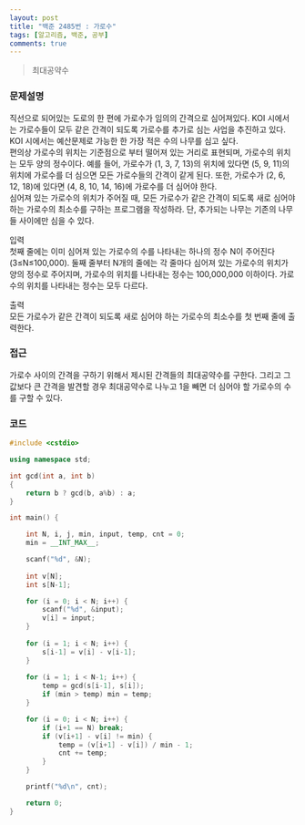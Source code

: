 ```yaml
---
layout: post
title: "백준 2485번 : 가로수"
tags: [알고리즘, 백준, 공부]
comments: true
---
```


> 최대공약수  

### 문제설명  
직선으로 되어있는 도로의 한 편에 가로수가 임의의 간격으로 심어져있다. KOI 시에서는 가로수들이 모두 같은 간격이 되도록 가로수를 추가로 심는 사업을 추진하고 있다. KOI 시에서는 예산문제로 가능한 한 가장 적은 수의 나무를 심고 싶다.  
편의상 가로수의 위치는 기준점으로 부터 떨어져 있는 거리로 표현되며, 가로수의 위치는 모두 양의 정수이다.
예를 들어, 가로수가 (1, 3, 7, 13)의 위치에 있다면 (5, 9, 11)의 위치에 가로수를 더 심으면 모든 가로수들의 간격이 같게 된다. 또한, 가로수가 (2, 6, 12, 18)에 있다면 (4, 8, 10, 14, 16)에 가로수를 더 심어야 한다.  
심어져 있는 가로수의 위치가 주어질 때, 모든 가로수가 같은 간격이 되도록 새로 심어야 하는 가로수의 최소수를 구하는 프로그램을 작성하라. 단, 추가되는 나무는 기존의 나무들 사이에만 심을 수 있다.  

입력  
첫째 줄에는 이미 심어져 있는 가로수의 수를 나타내는 하나의 정수 N이 주어진다(3≤N≤100,000). 둘째 줄부터 N개의 줄에는 각 줄마다 심어져 있는 가로수의 위치가 양의 정수로 주어지며, 가로수의 위치를 나타내는 정수는 100,000,000 이하이다. 가로수의 위치를 나타내는 정수는 모두 다르다.  

출력  
모든 가로수가 같은 간격이 되도록 새로 심어야 하는 가로수의 최소수를 첫 번째 줄에 출력한다.  

### 접근  
가로수 사이의 간격을 구하기 위해서 제시된 간격들의 최대공약수를 구한다. 그리고 그 값보다 큰 간격을 발견할 경우 최대공약수로 나누고 1을 빼면 더 심어야 할 가로수의 수를 구할 수 있다.  

### 코드  
~~~c++
#include <cstdio>

using namespace std;

int gcd(int a, int b)
{
	return b ? gcd(b, a%b) : a;
}

int main() {

    int N, i, j, min, input, temp, cnt = 0;
    min = __INT_MAX__;

    scanf("%d", &N);
    
    int v[N];
    int s[N-1];

    for (i = 0; i < N; i++) {
        scanf("%d", &input);
        v[i] = input;
    }
    
    for (i = 1; i < N; i++) {
        s[i-1] = v[i] - v[i-1];
    }
    
    for (i = 1; i < N-1; i++) {
        temp = gcd(s[i-1], s[i]);
        if (min > temp) min = temp;
    }

    for (i = 0; i < N; i++) {
        if (i+1 == N) break;
        if (v[i+1] - v[i] != min) {
            temp = (v[i+1] - v[i]) / min - 1;
            cnt += temp;
        }
    }

    printf("%d\n", cnt);

    return 0;
}
~~~